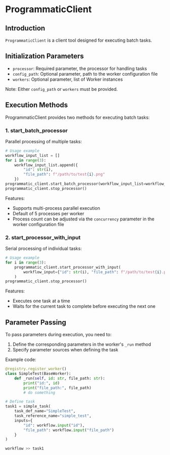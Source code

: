 # ProgrammaticClient

## Introduction
`ProgrammaticClient` is a client tool designed for executing batch tasks.

## Initialization Parameters
- `processor`: Required parameter, the processor for handling tasks
- `config_path`: Optional parameter, path to the worker configuration file
- `workers`: Optional parameter, list of Worker instances

Note: Either `config_path` or `workers` must be provided.

## Execution Methods
ProgrammaticClient provides two methods for executing batch tasks:

### 1. start_batch_processor
Parallel processing of multiple tasks:
```python
# Usage example
workflow_input_list = []
for i in range(3):
    workflow_input_list.append({
        "id": str(i), 
        "file_path": f"/path/to/test{i}.png"
    })
programmatic_client.start_batch_processor(workflow_input_list=workflow_input_list)
programmatic_client.stop_processor()
```

Features:
- Supports multi-process parallel execution
- Default of 5 processes per worker
- Process count can be adjusted via the `concurrency` parameter in the worker configuration file

### 2. start_processor_with_input
Serial processing of individual tasks:
```python
# Usage example
for i in range(3):
    programmatic_client.start_processor_with_input(
        workflow_input={"id": str(i), "file_path": f"/path/to/test{i}.png"}
    )
programmatic_client.stop_processor()
```

Features:
- Executes one task at a time
- Waits for the current task to complete before executing the next one

## Parameter Passing
To pass parameters during execution, you need to:
1. Define the corresponding parameters in the worker's `_run` method
2. Specify parameter sources when defining the task

Example code:
```python
@registry.register_worker()
class SimpleTest(BaseWorker):
    def _run(self, id: str, file_path: str):
        print("id:", id)
        print("file_path:", file_path)
        # do something

# Define task
task1 = simple_task(
    task_def_name="SimpleTest",
    task_reference_name="simple_test",
    inputs={
        "id": workflow.input("id"),
        "file_path": workflow.input("file_path")
    }
)

workflow >> task1
```